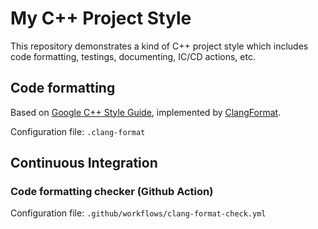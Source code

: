 # My C++ Project Style
This repository demonstrates a kind of C++ project style which includes code formatting, testings, documenting, IC/CD actions, etc.


## Code formatting
Based on [Google C++ Style Guide](https://google.github.io/styleguide/cppguide.html), implemented by [ClangFormat](https://clang.llvm.org/docs/ClangFormat.html).

Configuration file: `.clang-format`


## Continuous Integration
### Code formatting checker (Github Action)
Configuration file: `.github/workflows/clang-format-check.yml`
